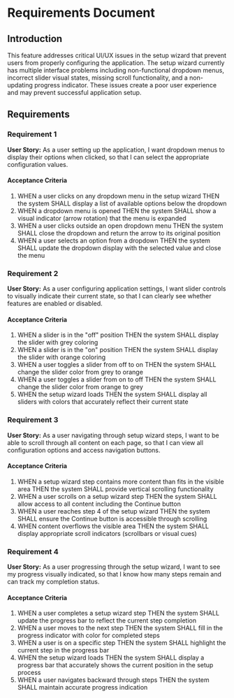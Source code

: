 # Requirements Document

## Introduction

This feature addresses critical UI/UX issues in the setup wizard that prevent users from properly configuring the application. The setup wizard currently has multiple interface problems including non-functional dropdown menus, incorrect slider visual states, missing scroll functionality, and a non-updating progress indicator. These issues create a poor user experience and may prevent successful application setup.

## Requirements

### Requirement 1

**User Story:** As a user setting up the application, I want dropdown menus to display their options when clicked, so that I can select the appropriate configuration values.

#### Acceptance Criteria

1. WHEN a user clicks on any dropdown menu in the setup wizard THEN the system SHALL display a list of available options below the dropdown
2. WHEN a dropdown menu is opened THEN the system SHALL show a visual indicator (arrow rotation) that the menu is expanded
3. WHEN a user clicks outside an open dropdown menu THEN the system SHALL close the dropdown and return the arrow to its original position
4. WHEN a user selects an option from a dropdown THEN the system SHALL update the dropdown display with the selected value and close the menu

### Requirement 2

**User Story:** As a user configuring application settings, I want slider controls to visually indicate their current state, so that I can clearly see whether features are enabled or disabled.

#### Acceptance Criteria

1. WHEN a slider is in the "off" position THEN the system SHALL display the slider with grey coloring
2. WHEN a slider is in the "on" position THEN the system SHALL display the slider with orange coloring
3. WHEN a user toggles a slider from off to on THEN the system SHALL change the slider color from grey to orange
4. WHEN a user toggles a slider from on to off THEN the system SHALL change the slider color from orange to grey
5. WHEN the setup wizard loads THEN the system SHALL display all sliders with colors that accurately reflect their current state

### Requirement 3

**User Story:** As a user navigating through setup wizard steps, I want to be able to scroll through all content on each page, so that I can view all configuration options and access navigation buttons.

#### Acceptance Criteria

1. WHEN a setup wizard step contains more content than fits in the visible area THEN the system SHALL provide vertical scrolling functionality
2. WHEN a user scrolls on a setup wizard step THEN the system SHALL allow access to all content including the Continue button
3. WHEN a user reaches step 4 of the setup wizard THEN the system SHALL ensure the Continue button is accessible through scrolling
4. WHEN content overflows the visible area THEN the system SHALL display appropriate scroll indicators (scrollbars or visual cues)

### Requirement 4

**User Story:** As a user progressing through the setup wizard, I want to see my progress visually indicated, so that I know how many steps remain and can track my completion status.

#### Acceptance Criteria

1. WHEN a user completes a setup wizard step THEN the system SHALL update the progress bar to reflect the current step completion
2. WHEN a user moves to the next step THEN the system SHALL fill in the progress indicator with color for completed steps
3. WHEN a user is on a specific step THEN the system SHALL highlight the current step in the progress bar
4. WHEN the setup wizard loads THEN the system SHALL display a progress bar that accurately shows the current position in the setup process
5. WHEN a user navigates backward through steps THEN the system SHALL maintain accurate progress indication